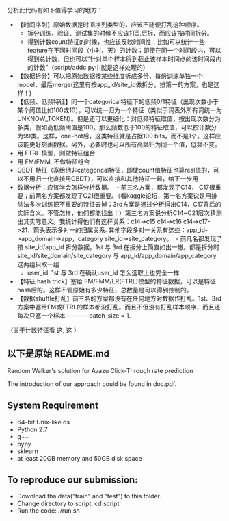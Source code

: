 分析此代码有如下值得学习的地方：
- 【时间序列】原始数据是时间序列类型的，应该不随便打乱这种顺序。
  - 拆分训练、验证、测试集的时候不应该打乱后拆，而应该按时间拆分。
  - 得到计数count特征的时候，也应该反映时间性：比如可以统计一些feature在不同时间段（小时、天）的计数；即使在同一个时间段内，可以得到总计数，但也可以“针对单个样本得到截止该样本时间点的该时间段内的计数”（script/addc.py中就是这样处理的）
- 【数据拆分】可以把原始数据按某些维度拆成多份，每份训练单独一个model，最后merge(这里有按app_id/site_id做拆分，排第一的方案，也是这样！)
- 【低频、低频特征】同一个categorical特征下的低频0/1特征（出现次数小于某个阈值比如100或10），可以统一归为一个特征（类似于词表外所有词统一为 UNKNOW_TOKEN）。但是还可以更细化：对低频特征取值，按出现次数分为多类，假如高低频阈值是100，那么频数低于100的特征取值，可以按计数分为99类。这样，one-hot后，这类特征就是占据100 bits，而不是1个。这样应该能更好刻画数据。另外，必要时也可以所有高频归为同一个值，低频不变。
- 用 FTRL 模型，则做特征组合
- 用 FM/FMM, 不做特征组合
- GBDT 特征（塞给他非categorical特征，即使count值特征也算real值的，可以不用归一化直接用GBDT），可以直接和其他特征一起，给下一步用
- 数据分析：应该学会怎样分析数据。
  - 前三名方案，都发现了C14， C17很重要；前两名方案都发现了C21很重要。（看kaggle论坛，第一名方案说是用排除法多次训练把不重要的特征去掉；3rd方案是通过分析得出C14，C17背后的实际含义。不管怎样，他们都能找出！）第三名方案说分析C14~C21层次猜测出其实际意义。我统计得他们有这样关系：c14->c15 c14->c16 c14->c17->21，箭头表示多对一的归属关系. 其他字段多对一关系有这些：app_id->app_domain->app，category site_id->site_category。
  - 前几名都发现了按 site_id/app_id 拆分数据。1st 与 3rd 在拆分上简直如出一辙。都是拆分时 site_id/site_domain/site_category 与 app_id/app_domain/app_category 这两组只取一组
  - user_id: 1st 与 3rd 在确认user_id 怎么选取上也完全一样
- 【特征 hash trick】塞给 FM/FMM/LR(FTRL)模型的特征数据，可以是特征hash后的。这样不管原始有多少特征，总数量是可以得到控制的。
- 【数据shuffle打乱】前三名的方案都没有在任何地方对数据作打乱。1st、3rd方案中塞给FM或FTRL的样本都没打乱。而且不但没有打乱样本顺序，而且还每次只塞一个样本————batch_size = 1. 

（关于计数特征看 [这](https://blogs.technet.microsoft.com/machinelearning/2015/11/03/using-azure-ml-to-build-clickthrough-prediction-models/), [这](https://msdn.microsoft.com/en-us/library/azure/dn913056.aspx) ）

以下是原始 README.md
------------
Random Walker's solution for Avazu Click-Through rate prediction

The introduction of our approach could be found in doc.pdf.

System Requirement
------------------
- 64-bit Unix-like os
- Python 2.7
- g++
- pypy
- sklearn
- at least 20GB memory and 50GB disk space

To reproduce our submission:
-------------------
- Download tha data("train" and "test") to this folder.
- Change directory to script:
	cd script
- Run the code:
	./run.sh

